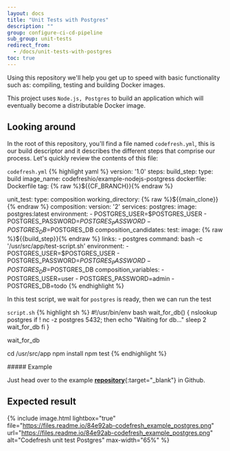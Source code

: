 ```yaml
---
layout: docs
title: "Unit Tests with Postgres"
description: ""
group: configure-ci-cd-pipeline
sub_group: unit-tests
redirect_from:
  - /docs/unit-tests-with-postgres
toc: true
---
```


Using this repository we'll help you get up to speed with basic functionality such as: compiling, testing and building Docker images.

This project uses `Node.js, Postgres` to build an application which will eventually become a distributable Docker image.

## Looking around
In the root of this repository, you'll find a file named `codefresh.yml`, this is our build descriptor and it describes the different steps that comprise our process. Let's quickly review the contents of this file:

  `codefresh.yml`
{% highlight yaml %}
version: '1.0'
steps:
  build_step:
    type: build
    image_name: codefreshio/example-nodejs-postgress
    dockerfile: Dockerfile
    tag: {% raw %}${{CF_BRANCH}}{% endraw %}

  unit_test:
    type: composition
    working_directory: {% raw %}${{main_clone}}{% endraw %}
    composition:
      version: '2'
      services:
        postgres:
          image: postgres:latest
          environment:
            - POSTGRES_USER=$POSTGRES_USER
            - POSTGRES_PASSWORD=$POSTGRES_PASSWORD
            - POSTGRES_DB=$POSTGRES_DB
    composition_candidates:
      test:
        image: {% raw %}${{build_step}}{% endraw %}
        links:
          - postgres
        command: bash -c '/usr/src/app/test-script.sh'
        environment:
          - POSTGRES_USER=$POSTGRES_USER
          - POSTGRES_PASSWORD=$POSTGRES_PASSWORD
          - POSTGRES_DB=$POSTGRES_DB
    composition_variables:
      - POSTGRES_USER=user
      - POSTGRES_PASSWORD=admin
      - POSTGRES_DB=todo
{% endhighlight %} 

In this test script, we wait for  `postgres` is ready, then we can run the test

  `script.sh`
{% highlight sh %}
#!/usr/bin/env bash
wait_for_db() {
  nslookup postgres
  if ! nc -z postgres 5432; then
    echo "Waiting for db..."
    sleep 2
    wait_for_db
  fi
}

wait_for_db

cd /usr/src/app
npm install
npm test
{% endhighlight %} 

<div class="bd-callout bd-callout-info" markdown="1">
##### Example

Just head over to the example [__repository__](https://github.com/codefreshdemo/example_nodejs_postgres){:target="_blank"} in Github.
</div>

## Expected result

{% include image.html lightbox="true" file="https://files.readme.io/84e92ab-codefresh_example_postgres.png" url="https://files.readme.io/84e92ab-codefresh_example_postgres.png" alt="Codefresh unit test Postgres" max-width="65%" %}
